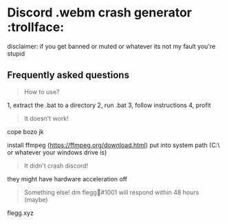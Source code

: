 # Discord .webm crash generator :trollface:

disclaimer: if you get banned or muted or whatever its not my fault you're stupid

## Frequently asked questions
> How to use?

1, extract the .bat to a directory
2, run .bat
3, follow instructions
4, profit 

> It doesn't work!

cope bozo
jk

install ffmpeg (https://ffmpeg.org/download.html)
put into system path (C:\ or whatever your windows drive is)

> It didn't crash discord!

they might have hardware acceleration off 

> Something else!
dm flegg🍍#1001 will respond within 48 hours (maybe)

flegg.xyz
